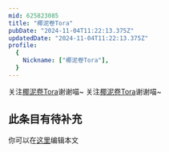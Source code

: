 ```yaml
---
mid: 625823085
title: "椰泥卷Tora"
pubDate: "2024-11-04T11:22:13.375Z"
updatedDate: "2024-11-04T11:22:13.375Z"
profile:
  {
    Nickname: ["椰泥卷Tora"],
  }
---
```


关注[椰泥卷Tora](https://space.bilibili.com/625823085)谢谢喵~ 关注[椰泥卷Tora](https://space.bilibili.com/625823085)谢谢喵~

## 此条目有待补充
你可以在[这里](https://github.com/Yuhanawa/VTuber.ICU-Content/edit/master/v/椰泥卷Tora/index.md)编辑本文
